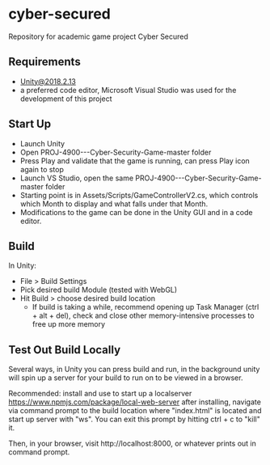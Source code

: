 # cyber-secured
Repository for academic game project Cyber Secured

## Requirements
* Unity@2018.2.13
* a preferred code editor, Microsoft Visual Studio was used for the development of this project

## Start Up

* Launch Unity
* Open PROJ-4900---Cyber-Security-Game-master folder
* Press Play and validate that the game is running, can press Play icon again to stop 
* Launch VS Studio, open the same PROJ-4900---Cyber-Security-Game-master folder
* Starting point is in Assets/Scripts/GameControllerV2.cs, which controls which Month to display and what falls under that Month.
* Modifications to the game can be done in the Unity GUI and in a code editor.

## Build

In Unity:

* File > Build Settings
* Pick desired build Module (tested with WebGL)
* Hit Build > choose desired build location 
	* If build is taking a while, recommend opening up Task Manager (ctrl + alt + del), check and close other memory-intensive processes to free up more memory

## Test Out Build Locally

Several ways, in Unity you can press build and run, in the background unity will spin up a server for your build to run on to be viewed in a browser.

Recommended: install and use to start up a localserver https://www.npmjs.com/package/local-web-server 
after installing, navigate via command prompt to the build location where "index.html" is located and start up server with "ws". You can exit this prompt by hitting ctrl + c to "kill" it.

Then, in your browser, visit http://localhost:8000, or whatever prints out in command prompt.